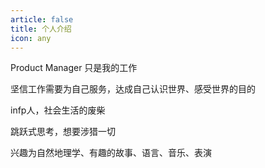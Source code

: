 ```yaml
---
article: false
title: 个人介绍
icon: any
---
```


Product Manager 只是我的工作

坚信工作需要为自己服务，达成自己认识世界、感受世界的目的

infp人，社会生活的废柴

跳跃式思考，想要涉猎一切

兴趣为自然地理学、有趣的故事、语言、音乐、表演

